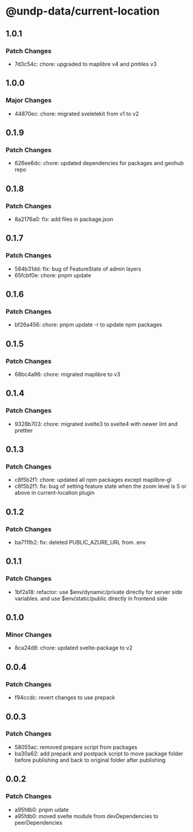 # @undp-data/current-location

## 1.0.1

### Patch Changes

- 7d3c54c: chore: upgraded to maplibre v4 and pmtiles v3

## 1.0.0

### Major Changes

- 44870ec: chore: migrated sveletekit from v1 to v2

## 0.1.9

### Patch Changes

- 626ee6dc: chore: updated dependencies for packages and geohub repo

## 0.1.8

### Patch Changes

- 8a2176a0: fix: add files in package.json

## 0.1.7

### Patch Changes

- 584b31dd: fix: bug of FeatureState of admin layers
- 65fcbf0e: chore: pnpm update

## 0.1.6

### Patch Changes

- bf26a456: chore: pnpm update -r to update npm packages

## 0.1.5

### Patch Changes

- 68bc4a96: chore: migrated maplibre to v3

## 0.1.4

### Patch Changes

- 9328b703: chore: migrated svelte3 to svelte4 with newer lint and prettier

## 0.1.3

### Patch Changes

- c8f5b2f1: chore: updated all npm packages except maplibre-gl
- c8f5b2f1: fix: bug of setting feature state when the zoom level is 5 or above in current-location plugin

## 0.1.2

### Patch Changes

- ba711fb2: fix: deleted PUBLIC_AZURE_URL from .env

## 0.1.1

### Patch Changes

- 1bf2a18: refactor: use $env/dynamic/private directly for server side variables. and use $env/static/public directly in frontend side

## 0.1.0

### Minor Changes

- 8ca24d8: chore: updated svelte-package to v2

## 0.0.4

### Patch Changes

- f94ccdc: revert changes to use prepack

## 0.0.3

### Patch Changes

- 58055ac: removed prepare script from packages
- ba30a62: add prepack and postpack script to move package folder before publishing and back to original folder after publishing

## 0.0.2

### Patch Changes

- a95fdb0: pnpm udate
- a95fdb0: moved svelte module from devDependencies to peerDependencies
